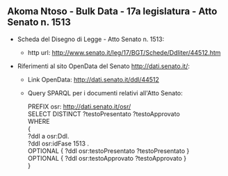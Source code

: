 ## Akoma Ntoso - Bulk Data - 17a legislatura - Atto Senato n. 1513 ##

* Scheda del Disegno di Legge - Atto Senato n. 1513:
	* http url: http://www.senato.it/leg/17/BGT/Schede/Ddliter/44512.htm

* Riferimenti al sito OpenData del Senato http://dati.senato.it/:
	* Link OpenData: http://dati.senato.it/ddl/44512
	* Query SPARQL per i documenti relativi all'Atto Senato:

        PREFIX osr: <http://dati.senato.it/osr/>  
		SELECT DISTINCT ?testoPresentato ?testoApprovato  
		WHERE  
		{  
		    ?ddl a osr:Ddl.  
		    ?ddl osr:idFase 1513 .  
		    OPTIONAL { ?ddl osr:testoPresentato ?testoPresentato }  
		    OPTIONAL { ?ddl osr:testoApprovato ?testoApprovato }  
		}
		